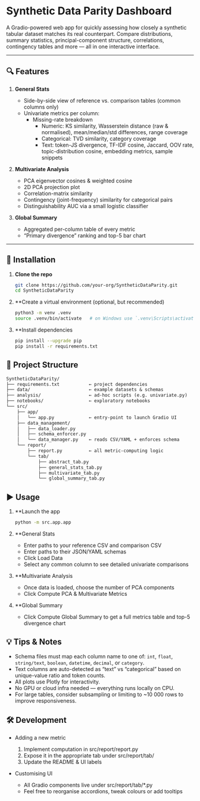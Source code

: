 # Synthetic Data Parity Dashboard

A Gradio-powered web app for quickly assessing how closely a synthetic tabular dataset matches its real counterpart. Compare distributions, summary statistics, principal-component structure, correlations, contingency tables and more — all in one interactive interface.

---

## 🔍 Features

1. **General Stats**  
    - Side-by-side view of reference vs. comparison tables (common columns only)  
    - Univariate metrics per column:  
        - Missing-rate breakdown  
            - Numeric: KS similarity, Wasserstein distance (raw & normalised), mean/median/std differences, range coverage  
            - Categorical: TVD similarity, category coverage  
            - Text: token-JS divergence, TF-IDF cosine, Jaccard, OOV rate, topic-distribution cosine, embedding metrics, sample snippets  

2. **Multivariate Analysis**  
    - PCA eigenvector cosines & weighted cosine  
    - 2D PCA projection plot  
    - Correlation-matrix similarity  
    - Contingency (joint-frequency) similarity for categorical pairs  
    - Distinguishability AUC via a small logistic classifier  

3. **Global Summary**  
    - Aggregated per-column table of every metric  
    - “Primary divergence” ranking and top-5 bar chart  

---

## 🚀 Installation

1. **Clone the repo**  
    ```bash
    git clone https://github.com/your-org/SyntheticDataParity.git
    cd SyntheticDataParity
    ```

2. **Create a virtual environment (optional, but recommended)

    ```bash
    python3 -m venv .venv
    source .venv/bin/activate   # on Windows use `.venv\Scripts\activate`
    ```

3. **Install dependencies

    ```bash
    pip install --upgrade pip
    pip install -r requirements.txt
    ```

## 📁 Project Structure

```markdown
SyntheticDataParity/
├── requirements.txt           ← project dependencies
├── data/                      ← example datasets & schemas
├── analysis/                  ← ad-hoc scripts (e.g. univariate.py)
├── notebooks/                 ← exploratory notebooks
└── src/
    ├── app/
    │   └── app.py             ← entry-point to launch Gradio UI
    ├── data_management/
    │   ├── data_loader.py
    │   ├── schema_enforcer.py
    │   └── data_manager.py    ← reads CSV/YAML + enforces schema
    └── report/
        ├── report.py          ← all metric-computing logic
        └── tab/
            ├── abstract_tab.py
            ├── general_stats_tab.py
            ├── multivariate_tab.py
            └── global_summary_tab.py
```

## ▶️ Usage

1. **Launch the app

    ```bash
    python -m src.app.app
    ```

2. **General Stats
    - Enter paths to your reference CSV and comparison CSV
    - Enter paths to their JSON/YAML schemas
    - Click Load Data
    - Select any common column to see detailed univariate comparisons

3. **Multivariate Analysis
    - Once data is loaded, choose the number of PCA components
    - Click Compute PCA & Multivariate Metrics

4. **Global Summary
    - Click Compute Global Summary to get a full metrics table and top-5 divergence chart

## 💡 Tips & Notes
- Schema files must map each column name to one of: `int`, `float`, `string/text`, `boolean`, `datetime`, `decimal`, or `category`.
- Text columns are auto-detected as “text” vs “categorical” based on unique-value ratio and token counts.
- All plots use Plotly for interactivity.
- No GPU or cloud infra needed — everything runs locally on CPU.
- For large tables, consider subsampling or limiting to ~10 000 rows to improve responsiveness.

## 🛠 Development

- Adding a new metric
    1. Implement computation in src/report/report.py
    2. Expose it in the appropriate tab under src/report/tab/
    3. Update the README & UI labels

- Customising UI
    - All Gradio components live under src/report/tab/*.py
    - Feel free to reorganise accordions, tweak colours or add tooltips